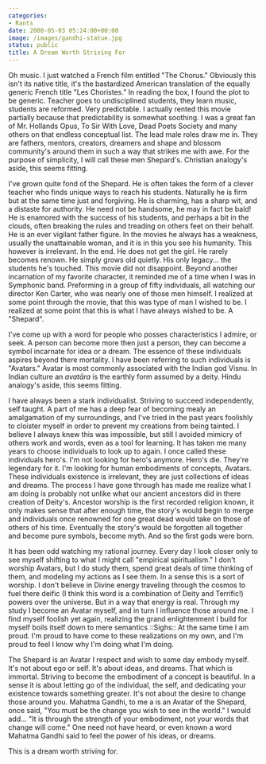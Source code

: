 ```yaml
---
categories:
- Rants
date: 2008-05-03 05:24:00+00:00
image: /images/gandhi-statue.jpg
status: public
title: A Dream Worth Striving For
---
```





Oh music. I just watched a French film entitled "The Chorus." Obviously this
isn't its native title, it's the bastardized American translation of the
equally generic French title "Les Choristes." In reading the box, I found the
plot to be generic. Teacher goes to undisciplined students, they learn music,
students are reformed. Very predictable. I actually rented this movie
partially because that predictability is somewhat soothing. I was a great fan
of Mr. Hollands Opus, To Sir With Love, Dead Poets Society and many others on
that endless conceptual list. The lead male roles draw me in. They are
fathers, mentors, creators, dreamers and shape and blossom community's around
them in such a way that strikes me with awe. For the purpose of simplicity, I
will call these men Shepard's. Christian analogy's aside, this seems fitting.

I've grown quite fond of the Shepard. He is often takes the form of a clever
teacher who finds unique ways to reach his students. Naturally he is firm but
at the same time just and forgiving. He is charming, has a sharp wit, and a
distaste for authority. He need not be handsome, he may in fact be bald! He is
enamored with the success of his students, and perhaps a bit in the clouds,
often breaking the rules and treading on others feet on their behalf. He is an
ever vigilant father figure. In the movies he always has a weakness, usually
the unattainable woman, and it is in this you see his humanity. This however
is irrelevant. In the end. He does not get the girl. He rarely becomes renown.
He simply grows old quietly. His only legacy... the students he's touched.
This movie did not disappoint. Beyond another incarnation of my favorite
character, it reminded me of a time when I was in Symphonic band. Preforming
in a group of fifty individuals, all watching our director Ken Carter, who was
nearly one of those men himself. I realized at some point through the movie,
that this was type of man I wished to be. I realized at some point that this
is what I have always wished to be. A "Shepard".

I've come up with a word for people who posses characteristics I admire, or
seek. A person can become more then just a person, they can become a symbol
incarnate for idea or a dream. The essence of these individuals aspires beyond
there mortality. I have been referring to such individuals is "Avatars."
Avatar is most commonly associated with the Indian god Visnu. In Indian
culture an _avatāra_ is the earthly form assumed by a deity. Hindu analogy's
aside, this seems fitting.

I have always been a stark individualist. Striving to succeed independently,
self taught. A part of me has a deep fear of becoming mealy an amalgamation of
my surroundings, and I've tried in the past years foolishly to cloister myself
in order to prevent my creations from being tainted. I believe I always knew
this was impossible, but still I avoided mimicry of others work and words,
even as a tool for learning. It has taken me many years to choose individuals
to look up to again. I once called these individuals hero's. I'm not looking
for hero's anymore. Hero's die. They're legendary for it. I'm looking for
human embodiments of concepts, Avatars. These individuals existence is
irrelevant, they are just collections of ideas and dreams. The process I have
gone through has made me realize what I am doing is probably not unlike what
our ancient ancestors did in there creation of Deity's. Ancestor worship is
the first recorded religion known, it only makes sense that after enough time,
the story's would begin to merge and individuals once renowned for one great
dead would take on those of others of his time. Eventually the story's would
be forgotten all together  
and become pure symbols, become myth. And so the first gods were born.

It has been odd watching my rational journey. Every day I look closer only to
see myself shifting to what I might call "empirical spiritualism." I don't
worship Avatars, but I do study them, spend great deals of time thinking of
them, and modeling my actions as I see them. In a sense this is a sort of
worship. I don't believe in Divine energy traveling through the cosmos to fuel
there deific (I think this word is a combination of Deity and Terrific!)
powers over the universe. But in a way that energy is real. Through my study I
become an Avatar myself, and in turn I influence those around me. I find
myself foolish yet again, realizing the grand enlightenment I build for myself
boils itself down to mere semantics ::Sighs:: At the same time I am proud. I'm
proud to have come to these realizations on my own, and I'm proud to feel I
know why I'm doing what I'm doing.

The Shepard is an Avatar I respect and wish to some day embody myself. It's
not about ego or self. It's about ideas, and dreams. That which is immortal.
Striving to become the embodiment of a concept is beautiful. In a sense it is
about letting go of the individual, the self, and dedicating your existence
towards something greater. It's not about the desire to change those around
you. Mahatma Gandhi, to me a is an Avatar of the Shepard, once said, "You must
be the change you wish to see in the world." I would add... "It is through the
strength of your embodiment, not your words that change will come." One need
not have heard, or even known a word Mahatma Gandhi said to feel the power of
his ideas, or dreams.

This is a dream worth striving for.

